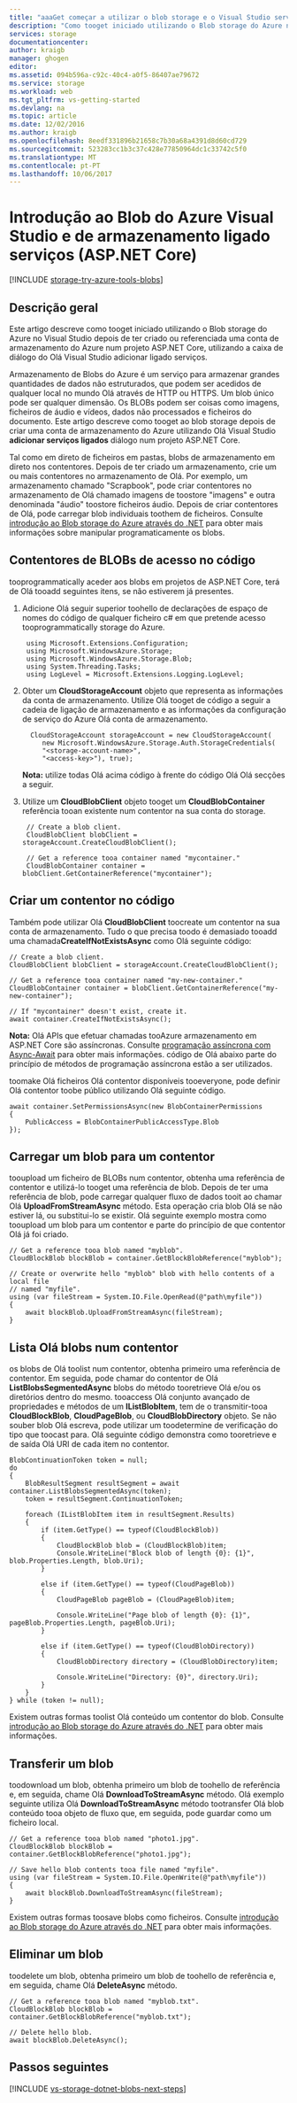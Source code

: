 ```yaml
---
title: "aaaGet começar a utilizar o blob storage e o Visual Studio serviços ligados (ASP.NET Core) | Microsoft Docs"
description: "Como tooget iniciado utilizando o Blob storage do Azure num projeto Visual Studio ASP.NET Core depois de criar uma conta de armazenamento com o Visual Studio ligada a serviços"
services: storage
documentationcenter: 
author: kraigb
manager: ghogen
editor: 
ms.assetid: 094b596a-c92c-40c4-a0f5-86407ae79672
ms.service: storage
ms.workload: web
ms.tgt_pltfrm: vs-getting-started
ms.devlang: na
ms.topic: article
ms.date: 12/02/2016
ms.author: kraigb
ms.openlocfilehash: 8eedf331896b21658c7b30a68a4391d8d60cd729
ms.sourcegitcommit: 523283cc1b3c37c428e77850964dc1c33742c5f0
ms.translationtype: MT
ms.contentlocale: pt-PT
ms.lasthandoff: 10/06/2017
---
```

# <a name="get-started-with-azure-blob-storage-and-visual-studio-connected-services-aspnet-core"></a>Introdução ao Blob do Azure Visual Studio e de armazenamento ligado serviços (ASP.NET Core)
[!INCLUDE [storage-try-azure-tools-blobs](../../includes/storage-try-azure-tools-blobs.md)]

## <a name="overview"></a>Descrição geral
Este artigo descreve como tooget iniciado utilizando o Blob storage do Azure no Visual Studio depois de ter criado ou referenciada uma conta de armazenamento do Azure num projeto ASP.NET Core, utilizando a caixa de diálogo do Olá Visual Studio adicionar ligado serviços.

Armazenamento de Blobs do Azure é um serviço para armazenar grandes quantidades de dados não estruturados, que podem ser acedidos de qualquer local no mundo Olá através de HTTP ou HTTPS. Um blob único pode ser qualquer dimensão. Os BLOBs podem ser coisas como imagens, ficheiros de áudio e vídeos, dados não processados e ficheiros do documento. Este artigo descreve como tooget ao blob storage depois de criar uma conta de armazenamento do Azure utilizando Olá Visual Studio **adicionar serviços ligados** diálogo num projeto ASP.NET Core.

Tal como em direto de ficheiros em pastas, blobs de armazenamento em direto nos contentores. Depois de ter criado um armazenamento, crie um ou mais contentores no armazenamento de Olá. Por exemplo, um armazenamento chamado "Scrapbook", pode criar contentores no armazenamento de Olá chamado imagens de toostore "imagens" e outra denominada "áudio" toostore ficheiros áudio. Depois de criar contentores de Olá, pode carregar blob individuais toothem de ficheiros. Consulte [introdução ao Blob storage do Azure através do .NET](../storage/blobs/storage-dotnet-how-to-use-blobs.md) para obter mais informações sobre manipular programaticamente os blobs.

## <a name="access-blob-containers-in-code"></a>Contentores de BLOBs de acesso no código
tooprogrammatically aceder aos blobs em projetos de ASP.NET Core, terá de Olá tooadd seguintes itens, se não estiverem já presentes.

1. Adicione Olá seguir superior toohello de declarações de espaço de nomes do código de qualquer ficheiro c# em que pretende acesso tooprogrammatically storage do Azure.
   
        using Microsoft.Extensions.Configuration;
        using Microsoft.WindowsAzure.Storage;
        using Microsoft.WindowsAzure.Storage.Blob;
        using System.Threading.Tasks;
        using LogLevel = Microsoft.Extensions.Logging.LogLevel;
2. Obter um **CloudStorageAccount** objeto que representa as informações da conta de armazenamento. Utilize Olá tooget de código a seguir a cadeia de ligação de armazenamento e as informações da configuração de serviço do Azure Olá conta de armazenamento.
   
         CloudStorageAccount storageAccount = new CloudStorageAccount(
            new Microsoft.WindowsAzure.Storage.Auth.StorageCredentials(
            "<storage-account-name>",
            "<access-key>"), true);
   
    **Nota:** utilize todas Olá acima código à frente do código Olá Olá secções a seguir.
3. Utilize um **CloudBlobClient** objeto tooget um **CloudBlobContainer** referência tooan existente num contentor na sua conta do storage.
   
        // Create a blob client.
        CloudBlobClient blobClient = storageAccount.CreateCloudBlobClient();
   
        // Get a reference tooa container named "mycontainer."
        CloudBlobContainer container = blobClient.GetContainerReference("mycontainer");

## <a name="create-a-container-in-code"></a>Criar um contentor no código
Também pode utilizar Olá **CloudBlobClient** toocreate um contentor na sua conta de armazenamento. Tudo o que precisa toodo é demasiado tooadd uma chamada**CreateIfNotExistsAsync** como Olá seguinte código:

    // Create a blob client.
    CloudBlobClient blobClient = storageAccount.CreateCloudBlobClient();

    // Get a reference tooa container named "my-new-container."
    CloudBlobContainer container = blobClient.GetContainerReference("my-new-container");

    // If "mycontainer" doesn't exist, create it.
    await container.CreateIfNotExistsAsync();


**Nota:** Olá APIs que efetuar chamadas tooAzure armazenamento em ASP.NET Core são assíncronas. Consulte [programação assíncrona com Async-Await](http://msdn.microsoft.com/library/hh191443.aspx) para obter mais informações. código de Olá abaixo parte do princípio de métodos de programação assíncrona estão a ser utilizados.

toomake Olá ficheiros Olá contentor disponíveis tooeveryone, pode definir Olá contentor toobe público utilizando Olá seguinte código.

    await container.SetPermissionsAsync(new BlobContainerPermissions
    {
        PublicAccess = BlobContainerPublicAccessType.Blob
    });

## <a name="upload-a-blob-into-a-container"></a>Carregar um blob para um contentor
tooupload um ficheiro de BLOBs num contentor, obtenha uma referência de contentor e utilizá-lo tooget uma referência de blob. Depois de ter uma referência de blob, pode carregar qualquer fluxo de dados tooit ao chamar Olá **UploadFromStreamAsync** método. Esta operação cria blob Olá se não estiver lá, ou substitui-lo se existir. Olá seguinte exemplo mostra como tooupload um blob para um contentor e parte do princípio de que contentor Olá já foi criado.

    // Get a reference tooa blob named "myblob".
    CloudBlockBlob blockBlob = container.GetBlockBlobReference("myblob");

    // Create or overwrite hello "myblob" blob with hello contents of a local file
    // named "myfile".
    using (var fileStream = System.IO.File.OpenRead(@"path\myfile"))
    {
        await blockBlob.UploadFromStreamAsync(fileStream);
    }

## <a name="list-hello-blobs-in-a-container"></a>Lista Olá blobs num contentor
os blobs de Olá toolist num contentor, obtenha primeiro uma referência de contentor. Em seguida, pode chamar do contentor de Olá **ListBlobsSegmentedAsync** blobs do método tooretrieve Olá e/ou os diretórios dentro do mesmo. tooaccess Olá conjunto avançado de propriedades e métodos de um **IListBlobItem**, tem de o transmitir-tooa **CloudBlockBlob**, **CloudPageBlob**, ou  **CloudBlobDirectory** objeto. Se não souber blob Olá escreva, pode utilizar um toodetermine de verificação do tipo que toocast para. Olá seguinte código demonstra como tooretrieve e de saída Olá URI de cada item no contentor.

    BlobContinuationToken token = null;
    do
    {
        BlobResultSegment resultSegment = await container.ListBlobsSegmentedAsync(token);
        token = resultSegment.ContinuationToken;

        foreach (IListBlobItem item in resultSegment.Results)
        {
            if (item.GetType() == typeof(CloudBlockBlob))
            {
                CloudBlockBlob blob = (CloudBlockBlob)item;
                Console.WriteLine("Block blob of length {0}: {1}", blob.Properties.Length, blob.Uri);
            }

            else if (item.GetType() == typeof(CloudPageBlob))
            {
                CloudPageBlob pageBlob = (CloudPageBlob)item;

                Console.WriteLine("Page blob of length {0}: {1}", pageBlob.Properties.Length, pageBlob.Uri);
            }

            else if (item.GetType() == typeof(CloudBlobDirectory))
            {
                CloudBlobDirectory directory = (CloudBlobDirectory)item;

                Console.WriteLine("Directory: {0}", directory.Uri);
            }
        }
    } while (token != null);

Existem outras formas toolist Olá conteúdo um contentor do blob. Consulte [introdução ao Blob storage do Azure através do .NET](../storage/blobs/storage-dotnet-how-to-use-blobs.md#list-the-blobs-in-a-container) para obter mais informações.

## <a name="download-a-blob"></a>Transferir um blob
toodownload um blob, obtenha primeiro um blob de toohello de referência e, em seguida, chame Olá **DownloadToStreamAsync** método. Olá exemplo seguinte utiliza Olá **DownloadToStreamAsync** método tootransfer Olá blob conteúdo tooa objeto de fluxo que, em seguida, pode guardar como um ficheiro local.

    // Get a reference tooa blob named "photo1.jpg".
    CloudBlockBlob blockBlob = container.GetBlockBlobReference("photo1.jpg");

    // Save hello blob contents tooa file named "myfile".
    using (var fileStream = System.IO.File.OpenWrite(@"path\myfile"))
    {
        await blockBlob.DownloadToStreamAsync(fileStream);
    }

Existem outras formas toosave blobs como ficheiros. Consulte [introdução ao Blob storage do Azure através do .NET](../storage/blobs/storage-dotnet-how-to-use-blobs.md#download-blobs) para obter mais informações.

## <a name="delete-a-blob"></a>Eliminar um blob
toodelete um blob, obtenha primeiro um blob de toohello de referência e, em seguida, chame Olá **DeleteAsync** método.

    // Get a reference tooa blob named "myblob.txt".
    CloudBlockBlob blockBlob = container.GetBlockBlobReference("myblob.txt");

    // Delete hello blob.
    await blockBlob.DeleteAsync();

## <a name="next-steps"></a>Passos seguintes
[!INCLUDE [vs-storage-dotnet-blobs-next-steps](../../includes/vs-storage-dotnet-blobs-next-steps.md)]

